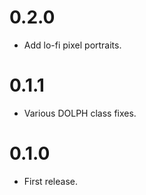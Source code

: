 # 0.2.0

- Add lo-fi pixel portraits.

# 0.1.1

- Various DOLPH class fixes.

# 0.1.0

- First release.
